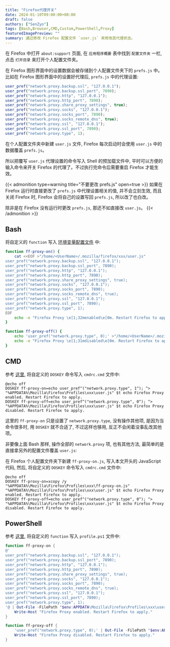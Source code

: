 ```yaml
---
title: "Firefox代理开关"
date: 2024-01-10T09:00:00+08:00
draft: false
authors: ["SenZyo"]
tags: [Bash,Browser,CMD,Custom,PowerShell,Proxy]
featuredImagePreview: ""
summary: 通过修改 Firefox 配置文件 `user.js` 来修改其代理状态。
---
```


在 Firefox 中打开 `about:support` 页面, 在 `应用程序概要` 表中找到 `配置文件夹` 一栏, 点击 `打开目录` 来打开个人配置文件夹。

在 Firefox 图形界面中的设置数据会被存储到个人配置文件夹下的 `prefs.js` 中。比如在 Firefox 图形界面中的设置好代理后, `prefs.js` 中的代理设置: 

```javascript
user_pref("network.proxy.backup.ssl", "127.0.0.1");
user_pref("network.proxy.backup.ssl_port", 7890);
user_pref("network.proxy.http", "127.0.0.1");
user_pref("network.proxy.http_port", 7890);
user_pref("network.proxy.share_proxy_settings", true);
user_pref("network.proxy.socks", "127.0.0.1");
user_pref("network.proxy.socks_port", 7890);
user_pref("network.proxy.socks_remote_dns", true);
user_pref("network.proxy.ssl", "127.0.0.1");
user_pref("network.proxy.ssl_port", 7890);
user_pref("network.proxy.type", 1);
```

在个人配置文件夹中新建 `user.js` 文件, Firefox 每次启动时会使用 `user.js` 中的数据覆盖 `prefs.js`。

所以把覆写 `user.js` 代理设置的命令写入 Shell 的预加载文件中, 平时可以方便的输入命令来开关 Firefox 的代理了。不过执行完命令后需要重启 Firefox 才能生效。

{{< admonition type=warning title="不要更改 prefs.js" open=true >}}
如果在 Firefox 运行时直接更改了 `prefs.js` 中代理设置相关的值, 并不会立刻生效, 而且关闭 Firefox 时, Firefox 会将自己的设置写回 `prefs.js`, 所以改了也白改。

除非是在 Firefox 没有运行时更改 `prefs.js`, 那还不如直接改 `user.js`。
{{< /admonition >}}

## Bash

将自定义的 `function` 写入 [环境变量配置文件](../2021-6/) 中: 

```bash
function ff-proxy-on() {
    cat <<EOF >"/home/<UserName>/.mozilla/firefox/xxx/user.js"
user_pref("network.proxy.backup.ssl", "127.0.0.1");
user_pref("network.proxy.backup.ssl_port", 7890);
user_pref("network.proxy.http", "127.0.0.1");
user_pref("network.proxy.http_port", 7890);
user_pref("network.proxy.share_proxy_settings", true);
user_pref("network.proxy.socks", "127.0.0.1");
user_pref("network.proxy.socks_port", 7890);
user_pref("network.proxy.socks_remote_dns", true);
user_pref("network.proxy.ssl", "127.0.0.1");
user_pref("network.proxy.ssl_port", 7890);
user_pref("network.proxy.type", 1);
EOF
    echo -e "Firefox Proxy \e[1;32menabled\e[0m. Restart Firefox to apply."
}

function ff-proxy-off() {
    echo 'user_pref("network.proxy.type", 0);' >"/home/<UserName>/.mozilla/firefox/xxx/user.js"
    echo -e "Firefox Proxy \e[1;31mdisabled\e[0m. Restart Firefox to apply."
}
```

## CMD

参考 [这里](../2020-1/#永久代理), 将自定义的 `DOSKEY` 命令写入 `cmdrc.cmd` 文件中: 

```batch
@echo off
DOSKEY ff-proxy-on=echo user_pref^("network.proxy.type", 1^); ^> "%APPDATA%\Mozilla\Firefox\Profiles\xxx\user.js" $t echo Firefox Proxy enabled. Restart Firefox to apply.
DOSKEY ff-proxy-off=echo user_pref^("network.proxy.type", 0^); ^> "%APPDATA%\Mozilla\Firefox\Profiles\xxx\user.js" $t echo Firefox Proxy disabled. Restart Firefox to apply.
```

这里的 `ff-proxy-on` 只是设置了 `network.proxy.type`, 没有操作其他项, 是因为当命令很多时, 用 `DOSKEY` 就不合适了, 不过这样也够用, 反正不会闲着没事乱改其他项。

非要像上面 Bash 那样, 操作全部的 `network.proxy` 项, 也有其他方法, 最简单的是直接拿另外的配置文件覆盖 `user.js`: 

在 Firefox 个人配置文件夹下新建 `ff-proxy-on.js`, 写入本文开头的 JavaScript 代码, 然后, 将自定义的 `DOSKEY` 命令写入 `cmdrc.cmd` 文件中: 

```batch
@echo off
DOSKEY ff-proxy-on=xcopy /y "%APPDATA%\Mozilla\Firefox\Profiles\xxx\ff-proxy-on.js" "%APPDATA%\Mozilla\Firefox\Profiles\xxx\user.js" $t echo Firefox Proxy enabled. Restart Firefox to apply.
DOSKEY ff-proxy-off=echo user_pref^("network.proxy.type", 0^); ^> "%APPDATA%\Mozilla\Firefox\Profiles\xxx\user.js" $t echo Firefox Proxy disabled. Restart Firefox to apply.
```

## PowerShell

参考 [这里](../2020-1/#永久代理-1), 将自定义的 `function` 写入 `profile.ps1` 文件中: 

```powershell
function ff-proxy-on {
@'
user_pref("network.proxy.backup.ssl", "127.0.0.1");
user_pref("network.proxy.backup.ssl_port", 7890);
user_pref("network.proxy.http", "127.0.0.1");
user_pref("network.proxy.http_port", 7890);
user_pref("network.proxy.share_proxy_settings", true);
user_pref("network.proxy.socks", "127.0.0.1");
user_pref("network.proxy.socks_port", 7890);
user_pref("network.proxy.socks_remote_dns", true);
user_pref("network.proxy.ssl", "127.0.0.1");
user_pref("network.proxy.ssl_port", 7890);
user_pref("network.proxy.type", 1);
'@ | Out-File -FilePath "$env:APPDATA\Mozilla\Firefox\Profiles\xxx\user.js" -Encoding UTF8
    Write-Host "Firefox Proxy enabled. Restart Firefox to apply."
}

function ff-proxy-off {
    'user_pref("network.proxy.type", 0);' | Out-File -FilePath "$env:APPDATA\Mozilla\Firefox\Profiles\xxx\user.js" -Encoding UTF8
    Write-Host "Firefox Proxy disabled. Restart Firefox to apply."
}
```
